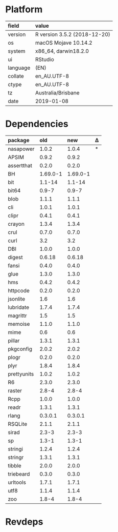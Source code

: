 # Platform

|field    |value                        |
|:--------|:----------------------------|
|version  |R version 3.5.2 (2018-12-20) |
|os       |macOS Mojave 10.14.2         |
|system   |x86_64, darwin18.2.0         |
|ui       |RStudio                      |
|language |(EN)                         |
|collate  |en_AU.UTF-8                  |
|ctype    |en_AU.UTF-8                  |
|tz       |Australia/Brisbane           |
|date     |2019-01-08                   |

# Dependencies

|package     |old      |new      |Δ  |
|:-----------|:--------|:--------|:--|
|nasapower   |1.0.2    |1.0.4    |*  |
|APSIM       |0.9.2    |0.9.2    |   |
|assertthat  |0.2.0    |0.2.0    |   |
|BH          |1.69.0-1 |1.69.0-1 |   |
|bit         |1.1-14   |1.1-14   |   |
|bit64       |0.9-7    |0.9-7    |   |
|blob        |1.1.1    |1.1.1    |   |
|cli         |1.0.1    |1.0.1    |   |
|clipr       |0.4.1    |0.4.1    |   |
|crayon      |1.3.4    |1.3.4    |   |
|crul        |0.7.0    |0.7.0    |   |
|curl        |3.2      |3.2      |   |
|DBI         |1.0.0    |1.0.0    |   |
|digest      |0.6.18   |0.6.18   |   |
|fansi       |0.4.0    |0.4.0    |   |
|glue        |1.3.0    |1.3.0    |   |
|hms         |0.4.2    |0.4.2    |   |
|httpcode    |0.2.0    |0.2.0    |   |
|jsonlite    |1.6      |1.6      |   |
|lubridate   |1.7.4    |1.7.4    |   |
|magrittr    |1.5      |1.5      |   |
|memoise     |1.1.0    |1.1.0    |   |
|mime        |0.6      |0.6      |   |
|pillar      |1.3.1    |1.3.1    |   |
|pkgconfig   |2.0.2    |2.0.2    |   |
|plogr       |0.2.0    |0.2.0    |   |
|plyr        |1.8.4    |1.8.4    |   |
|prettyunits |1.0.2    |1.0.2    |   |
|R6          |2.3.0    |2.3.0    |   |
|raster      |2.8-4    |2.8-4    |   |
|Rcpp        |1.0.0    |1.0.0    |   |
|readr       |1.3.1    |1.3.1    |   |
|rlang       |0.3.0.1  |0.3.0.1  |   |
|RSQLite     |2.1.1    |2.1.1    |   |
|sirad       |2.3-3    |2.3-3    |   |
|sp          |1.3-1    |1.3-1    |   |
|stringi     |1.2.4    |1.2.4    |   |
|stringr     |1.3.1    |1.3.1    |   |
|tibble      |2.0.0    |2.0.0    |   |
|triebeard   |0.3.0    |0.3.0    |   |
|urltools    |1.7.1    |1.7.1    |   |
|utf8        |1.1.4    |1.1.4    |   |
|zoo         |1.8-4    |1.8-4    |   |

# Revdeps

